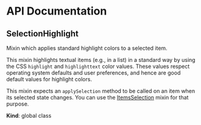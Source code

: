 # API Documentation
<a name="SelectionHighlight"></a>
## SelectionHighlight
Mixin which applies standard highlight colors to a selected item.

This mixin highlights textual items (e.g., in a list) in a standard way by
using the CSS `highlight` and `highlighttext` color values. These values
respect operating system defaults and user preferences, and hence are good
default values for highlight colors.

This mixin expects an `applySelection` method to be called on an item when
its selected state changes. You can use the
[ItemsSelection](ItemsSelection.md) mixin for that purpose.

  **Kind**: global class
